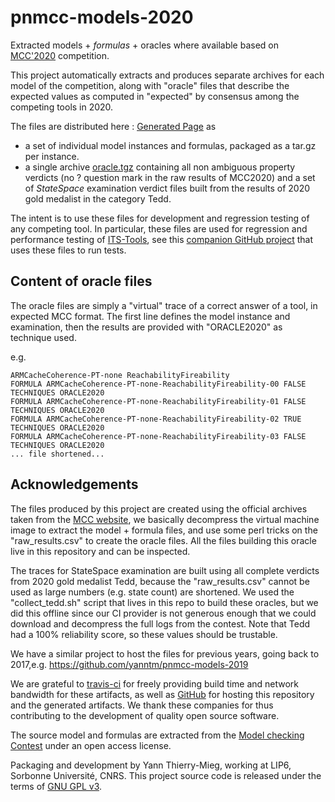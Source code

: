 # pnmcc-models-2020

Extracted models + *formulas* + oracles where available based on [MCC'2020](http://mcc.lip6.fr) competition.

This project automatically extracts and produces separate archives for each model of the competition, along with "oracle" files that describe the expected values as computed in "expected" by consensus among the competing tools in 2020.

The files are distributed here : [Generated Page](https://yanntm.github.io/pnmcc-models-2020/index.html) as 

* a set of individual model instances and formulas, packaged as a tar.gz per instance.
* a single archive [oracle.tgz](https://yanntm.github.io/pnmcc-models-2020/oracle.tar.gz) containing all non ambiguous property verdicts (no ? question mark in the raw results of MCC2020)
 and a set of *StateSpace* examination verdict files built from the results of 2020 gold medalist in the category Tedd.
 
The intent is to use these files for development and regression testing of any competing tool. In particular, these files are used for regression and performance testing of [ITS-Tools](http://ddd.lip6.fr), see this [companion GitHub project](https://github.com/yanntm/pnmcc-tests) that uses these files to run tests.
 
## Content of oracle files

The oracle files are simply a "virtual" trace of a correct answer of a tool, in expected MCC format. 
The first line defines the model instance and examination, then the results are provided with "ORACLE2020" as technique used.

e.g.

```
ARMCacheCoherence-PT-none ReachabilityFireability
FORMULA ARMCacheCoherence-PT-none-ReachabilityFireability-00 FALSE TECHNIQUES ORACLE2020
FORMULA ARMCacheCoherence-PT-none-ReachabilityFireability-01 FALSE TECHNIQUES ORACLE2020
FORMULA ARMCacheCoherence-PT-none-ReachabilityFireability-02 TRUE TECHNIQUES ORACLE2020
FORMULA ARMCacheCoherence-PT-none-ReachabilityFireability-03 FALSE TECHNIQUES ORACLE2020
... file shortened...
```

## Acknowledgements

The files produced by this project are created using the official archives taken from the [MCC website](https://mcc.lip6.fr/archives/), we basically decompress the virtual machine image to extract the model + formula files, 
and use some perl tricks on the "raw_results.csv" to create the oracle files. All the files building this oracle live in this repository and can be inspected.

The traces for StateSpace examination are built using all complete verdicts from 2020 gold medalist Tedd, because the "raw_results.csv" cannot be used as large numbers (e.g. state count) are shortened.
We used the "collect_tedd.sh" script that lives in this repo to build these oracles, but we did this offline since our CI provider is not generous enough that we could download and decompress the full logs from the contest.
Note that Tedd had a 100% reliability score, so these values should be trustable.  

We have a similar project to host the files for previous years, going back to 2017,e.g. https://github.com/yanntm/pnmcc-models-2019

We are grateful to [travis-ci](https://travis-ci.org) for freely providing build time and network bandwidth for these artifacts, as well as [GitHub](https://github.com) for hosting this repository and the generated artifacts. 
We thank these companies for thus contributing to the development of quality open source software.
  
The source model and formulas are extracted from the [Model checking Contest](http://mcc.lip6.fr) under an open access license.

Packaging and development by Yann Thierry-Mieg, working at LIP6, Sorbonne Université, CNRS.
This project source code is released under the terms of [GNU GPL v3](https://www.gnu.org/licenses/gpl-3.0.html).